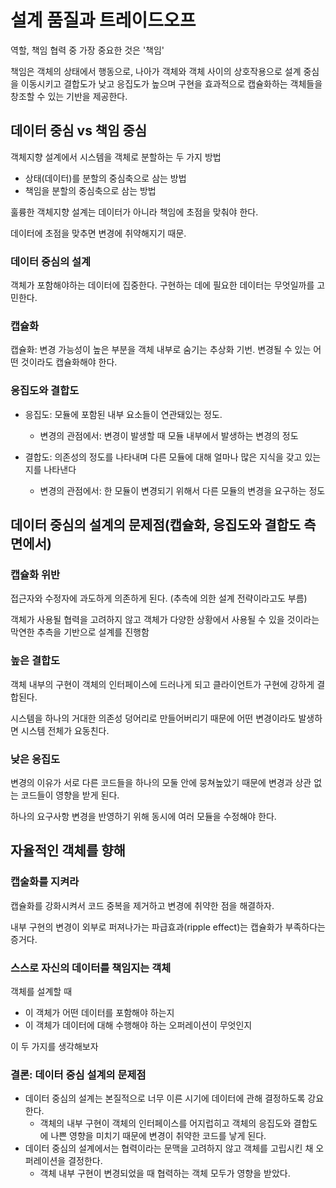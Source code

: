 # 설계 품질과 트레이드오프

역할, 책임 협력 중 가장 중요한 것은 '책임'

책임은 객체의 상태에서 행동으로, 나아가 객체와 객체 사이의 상호작용으로 설계 중심을 이동시키고 결합도가 낮고 응집도가 높으며 구현을 효과적으로 캡슐화하는 객체들을 창조할 수 있는 기반을 제공한다.

## 데이터 중심 vs 책임 중심

객체지향 설계에서 시스템을 객체로 분할하는 두 가지 방법
* 상태(데이터)를 분할의 중심축으로 삼는 방법
* 책임을 분할의 중심축으로 삼는 방법

훌륭한 객체지향 설계는 데이터가 아니라 책임에 초점을 맞춰야 한다.

데이터에 초점을 맞추면 변경에 취약해지기 때문.

### 데이터 중심의 설계

객체가 포함해야하는 데이터에 집중한다. 구현하는 데에 필요한 데이터는 무엇일까를 고민한다.

### 캡슐화

캡슐화: 변경 가능성이 높은 부분을 객체 내부로 숨기는 추상화 기번. 변경될 수 있는 어떤 것이라도 캡슐화해야 한다.

### 응집도와 결합도

* 응집도: 모듈에 포함된 내부 요소들이 연관돼있는 정도. 
  * 변경의 관점에서: 변경이 발생할 때 모듈 내부에서 발생하는 변경의 정도

* 결합도: 의존성의 정도를 나타내며 다른 모듈에 대해 얼마나 많은 지식을 갖고 있는지를 나타낸다
  * 변경의 관점에서: 한 모듈이 변경되기 위해서 다른 모듈의 변경을 요구하는 정도

## 데이터 중심의 설계의 문제점(캡슐화, 응집도와 결합도 측면에서)

### 캡슐화 위반

접근자와 수정자에 과도하게 의존하게 된다. (추측에 의한 설계 전략이라고도 부름)

객체가 사용될 협력을 고려하지 않고 객체가 다양한 상황에서 사용될 수 있을 것이라는 막연한 추측을 기반으로 설계를 진행함

### 높은 결합도

객체 내부의 구현이 객체의 인터페이스에 드러나게 되고 클라이언트가 구현에 강하게 결합된다.

시스템을 하나의 거대한 의존성 덩어리로 만들어버리기 때문에 어떤 변경이라도 발생하면 시스템 전체가 요동친다.

### 낮은 응집도

변경의 이유가 서로 다른 코드들을 하나의 모둘 안에 뭉쳐높았기 때문에 변경과 상관 없는 코드들이 영향을 받게 된다.

하나의 요구사항 변경을 반영하기 위해 동시에 여러 모듈을 수정해야 한다.

## 자율적인 객체를 향해

### 캡술화를 지켜라

캡슐화를 강화시켜서 코드 중복을 제거하고 변경에 취약한 점을 해결하자.

내부 구현의 변경이 외부로 퍼져나가는 파급효과(ripple effect)는 캡슐화가 부족하다는 증거다.

### 스스로 자신의 데이터를 책임지는 객체

객체를 설계할 때 
* 이 객체가 어떤 데이터를 포함해야 하는지
* 이 객체가 데이터에 대해 수행해야 하는 오퍼레이션이 무엇인지

이 두 가지를 생각해보자

### 결론: 데이터 중심 설계의 문제점

* 데이터 중심의 설계는 본질적으로 너무 이른 시기에 데이터에 관해 결정하도록 강요한다.
  * 객체의 내부 구현이 객체의 인터페이스를 어지럽히고 객체의 응집도와 결합도에 나쁜 영향을 미치기 때문에 변경이 취약한 코드를 낳게 된다.
* 데이터 중심의 설계에서는 협력이라는 문맥을 고려하지 않고 객체를 고립시킨 채 오퍼레이션을 결정한다.
  * 객체 내부 구현이 변경되었을 때 협력하는 객체 모두가 영향을 받았다.

























